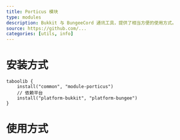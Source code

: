```yaml
---
title: Porticus 模块
type: modules
description: Bukkit 与 BungeeCord 通讯工具，提供了相当方便的使用方式。
source: https://github.com/...
categories: [utils, info]
---
```


# 安装方式

```
taboolib {
    install("common", "module-porticus")
    // 依赖平台
    install("platform-bukkit", "platform-bungee")
}
```

# 使用方式
